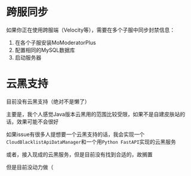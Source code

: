 # 跨服同步

如果你正在使用跨服端（Velocity等），需要在多个子服中同步封禁信息：
1. 在各个子服安装MoModeratorPlus
2. 配置相同的MySQL数据库
3. 启动服务器

# 云黑支持

目前没有云黑支持（绝对不是懒了）

主要是，我个人感觉Java版本云黑用的范围比较受限，如果不是自建皮肤站的话，效果可能不会很好

如果issue有很多人提想要一个云黑支持的话，我会实现一个`CloudBlacklistApiDataManager`和一个用`Python FastAPI`实现的云黑服务

或者，接入现成的云黑服务，但是目前没有找到合适的，故搁置

但是目前没动力做（
